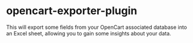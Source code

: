 # opencart-exporter-plugin

This will export some fields from your OpenCart associated database into an Excel sheet, allowing you to gain some insights about your data. 

